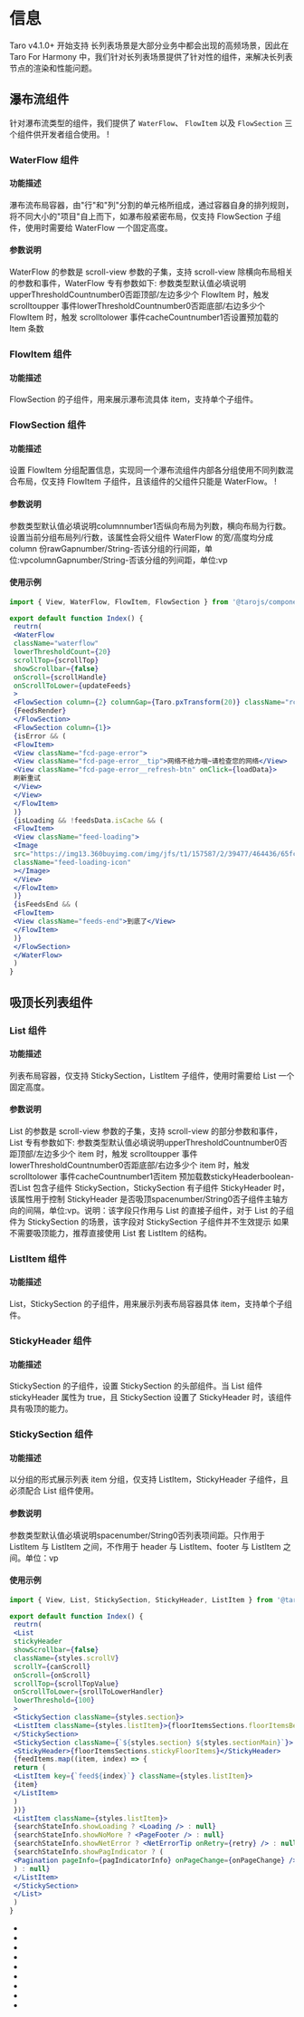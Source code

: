 # 信息
Taro v4.1.0+ 开始支持
长列表场景是大部分业务中都会出现的高频场景，因此在 Taro For Harmony 中，我们针对长列表场景提供了针对性的组件，来解决长列表节点的渲染和性能问题。
## 瀑布流组件[​](index.html#瀑布流组件)
针对瀑布流类型的组件，我们提供了 `WaterFlow`、 `FlowItem` 以及 `FlowSection` 三个组件供开发者组合使用。
!
### WaterFlow 组件[​](index.html#waterflow-组件)
#### 功能描述[​](index.html#功能描述)
瀑布流布局容器，由"行"和"列"分割的单元格所组成，通过容器自身的排列规则，将不同大小的"项目"自上而下，如瀑布般紧密布局，仅支持 FlowSection 子组件，使用时需要给 WaterFlow 一个固定高度。
#### 参数说明[​](index.html#参数说明)
WaterFlow 的参数是 scroll-view 参数的子集，支持 scroll-view 除横向布局相关的参数和事件，WaterFlow 专有参数如下:
参数类型默认值必填说明upperThresholdCountnumber0否距顶部/左边多少个 FlowItem 时，触发 scrolltoupper 事件lowerThresholdCountnumber0否距底部/右边多少个 FlowItem 时，触发 scrolltolower 事件cacheCountnumber1否设置预加载的 Item 条数
### FlowItem 组件[​](index.html#flowitem-组件)
#### 功能描述[​](index.html#功能描述-1)
FlowSection 的子组件，用来展示瀑布流具体 item，支持单个子组件。
### FlowSection 组件[​](index.html#flowsection-组件)
#### 功能描述[​](index.html#功能描述-2)
设置 FlowItem 分组配置信息，实现同一个瀑布流组件内部各分组使用不同列数混合布局，仅支持 FlowItem 子组件，且该组件的父组件只能是 WaterFlow。
!
#### 参数说明[​](index.html#参数说明-1)
参数类型默认值必填说明columnnumber1否纵向布局为列数，横向布局为行数。设置当前分组布局列/行数，该属性会将父组件 WaterFlow 的宽/高度均分成 column 份rawGapnumber/String-否该分组的行间距，单位:vpcolumnGapnumber/String-否该分组的列间距，单位:vp
#### 使用示例[​](index.html#使用示例)
```jsx
import { View, WaterFlow, FlowItem, FlowSection } from '@tarojs/components'

export default function Index() {
 reutrn(
 <WaterFlow
 className="waterflow"
 lowerThresholdCount={20}
 scrollTop={scrollTop}
 showScrollbar={false}
 onScroll={scrollHandle}
 onScrollToLower={updateFeeds}
 >
 <FlowSection column={2} columnGap={Taro.pxTransform(20)} className="rcd-feeds">
 {FeedsRender}
 </FlowSection>
 <FlowSection column={1}>
 {isError && (
 <FlowItem>
 <View className="fcd-page-error">
 <View className="fcd-page-error__tip">网络不给力哦~请检查您的网络</View>
 <View className="fcd-page-error__refresh-btn" onClick={loadData}>
 刷新重试
 </View>
 </View>
 </FlowItem>
 )}
 {isLoading && !feedsData.isCache && (
 <FlowItem>
 <View className="feed-loading">
 <Image
 src="https://img13.360buyimg.com/img/jfs/t1/157587/2/39477/464436/65fcfe10F62450166/08cbf710d5be450d.gif"
 className="feed-loading-icon"
 ></Image>
 </View>
 </FlowItem>
 )}
 {isFeedsEnd && (
 <FlowItem>
 <View className="feeds-end">到底了</View>
 </FlowItem>
 )}
 </FlowSection>
 </WaterFlow>
 )
}
```

## 吸顶长列表组件[​](index.html#吸顶长列表组件)
### List 组件[​](index.html#list-组件)
#### 功能描述[​](index.html#功能描述-3)
列表布局容器，仅支持 StickySection，ListItem 子组件，使用时需要给 List 一个固定高度。
#### 参数说明[​](index.html#参数说明-2)
List 的参数是 scroll-view 参数的子集，支持 scroll-view 的部分参数和事件，List 专有参数如下:
参数类型默认值必填说明upperThresholdCountnumber0否距顶部/左边多少个 item 时，触发 scrolltoupper 事件lowerThresholdCountnumber0否距底部/右边多少个 item 时，触发 scrolltolower 事件cacheCountnumber1否item 预加载数stickyHeaderboolean-否List 包含子组件 StickySection，StickySection 有子组件 StickyHeader 时，该属性用于控制 StickyHeader 是否吸顶spacenumber/String0否子组件主轴方向的间隔，单位:vp。说明：该字段只作用与 List 的直接子组件，对于 List 的子组件为 StickySection 的场景，该字段对 StickySection 子组件并不生效提示
如果不需要吸顶能力，推荐直接使用 List 套 ListItem 的结构。
### ListItem 组件[​](index.html#listitem-组件)
#### 功能描述[​](index.html#功能描述-4)
List，StickySection 的子组件，用来展示列表布局容器具体 item，支持单个子组件。
### StickyHeader 组件[​](index.html#stickyheader-组件)
#### 功能描述[​](index.html#功能描述-5)
StickySection 的子组件，设置 StickySection 的头部组件。当 List 组件 stickyHeader 属性为 true，且 StickySection 设置了 StickyHeader 时，该组件具有吸顶的能力。
### StickySection 组件[​](index.html#stickysection-组件)
#### 功能描述[​](index.html#功能描述-6)
以分组的形式展示列表 item 分组，仅支持 ListItem，StickyHeader 子组件，且必须配合 List 组件使用。
#### 参数说明[​](index.html#参数说明-3)
参数类型默认值必填说明spacenumber/String0否列表项间距。只作用于 ListItem 与 ListItem 之间，不作用于 header 与 ListItem、footer 与 ListItem 之间。单位：vp
#### 使用示例[​](index.html#使用示例-1)
```jsx
import { View, List, StickySection, StickyHeader, ListItem } from '@tarojs/components'

export default function Index() {
 reutrn(
 <List
 stickyHeader
 showScrollbar={false}
 className={styles.scrollV}
 scrollY={canScroll}
 onScroll={onScroll}
 scrollTop={scrollTopValue}
 onScrollToLower={srollToLowerHandler}
 lowerThreshold={100}
 >
 <StickySection className={styles.section}>
 <ListItem className={styles.listItem}>{floorItemsSections.floorItemsBeforeSticky}</ListItem>
 </StickySection>
 <StickySection className={`${styles.section} ${styles.sectionMain}`}>
 <StickyHeader>{floorItemsSections.stickyFloorItems}</StickyHeader>
 {feedItems.map((item, index) => {
 return (
 <ListItem key={`feed${index}`} className={styles.listItem}>
 {item}
 </ListItem>
 )
 })}
 <ListItem className={styles.listItem}>
 {searchStateInfo.showLoading ? <Loading /> : null}
 {searchStateInfo.showNoMore ? <PageFooter /> : null}
 {searchStateInfo.showNetError ? <NetErrorTip onRetry={retry} /> : null}
 {searchStateInfo.showPagIndicator ? (
 <Pagination pageInfo={pagIndicatorInfo} onPageChange={onPageChange} />
 ) : null}
 </ListItem>
 </StickySection>
 </List>
 )
}
```

- 

- 
- 
- 

- 

- 
- 
- 
-
